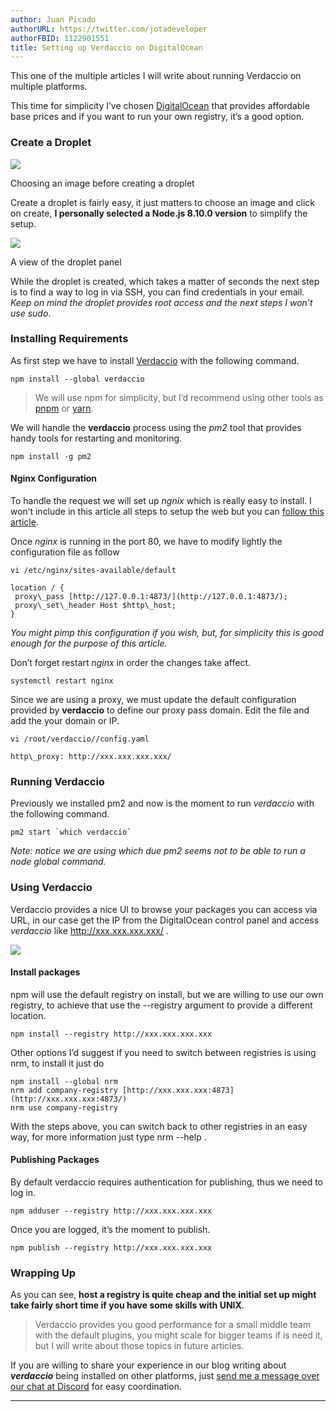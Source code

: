 ```yaml
---
author: Juan Picado
authorURL: https://twitter.com/jotadeveloper
authorFBID: 1122901551
title: Setting up Verdaccio on DigitalOcean
---
```



This one of the multiple articles I will write about running Verdaccio on multiple platforms.

This time for simplicity I’ve chosen [DigitalOcean](https://www.digitalocean.com/) that provides affordable base prices and if you want to run your own registry, it’s a good option.

<!--truncate-->

### Create a Droplet

![](https://cdn-images-1.medium.com/max/1024/1*04T_T0af4mEZrJq4QBKKcQ.png)<figcaption>Choosing an image before creating a droplet</figcaption>

Create a droplet is fairly easy, it just matters to choose an image and click on create, **I personally selected a Node.js 8.10.0 version** to simplify the setup.

![](https://cdn-images-1.medium.com/max/1024/1*V1GIMttiMPYuX8FLKuumRg.png)<figcaption>A view of the droplet panel</figcaption>

While the droplet is created, which takes a matter of seconds the next step is to find a way to log in via SSH, you can find credentials in your email. _Keep on mind the droplet provides root access and the next steps I won’t use sudo_.

### Installing Requirements

As first step we have to install [Verdaccio](https://verdaccio.org/) with the following command.

```
npm install --global verdaccio
```

> We will use npm for simplicity, but I’d recommend using other tools as [pnpm](https://pnpm.js.org/) or [yarn](https://yarnpkg.com/en/).

We will handle the **verdaccio** process using the _pm2_ tool that provides handy tools for restarting and monitoring.

```
npm install -g pm2
```

#### Nginx Configuration

To handle the request we will set up _ngnix_ which is really easy to install. I won’t include in this article all steps to setup the web but you can [follow this article](https://www.digitalocean.com/community/tutorials/how-to-install-nginx-on-ubuntu-16-04).

Once _nginx_ is running in the port 80, we have to modify lightly the configuration file as follow

```
vi /etc/nginx/sites-available/default

location / {
 proxy\_pass [http://127.0.0.1:4873/](http://127.0.0.1:4873/);
 proxy\_set\_header Host $http\_host;
}
```

_You might pimp this configuration if you wish, but, for simplicity this is good enough for the purpose of this article._

Don’t forget restart _nginx_ in order the changes take affect.

```
systemctl restart nginx
```

Since we are using a proxy, we must update the default configuration provided by **verdaccio** to define our proxy pass domain. Edit the file and add the your domain or IP.

```
vi /root/verdaccio//config.yaml

http\_proxy: http://xxx.xxx.xxx.xxx/
```

### Running Verdaccio

Previously we installed pm2 and now is the moment to run _verdaccio_ with the following command.

```
pm2 start `which verdaccio`
```

_Note: notice we are using which due pm2 seems not to be able to run a node global command._

### Using Verdaccio

Verdaccio provides a nice UI to browse your packages you can access via URL, in our case get the IP from the DigitalOcean control panel and access _verdaccio_ like http://xxx.xxx.xxx.xxx/ .

![](https://cdn-images-1.medium.com/max/1024/1*l5oyR93jMLDOJnYUv88IZg.png)

#### Install packages

npm will use the default registry on install, but we are willing to use our own registry, to achieve that use the --registry argument to provide a different location.

```
npm install --registry http://xxx.xxx.xxx.xxx
```

Other options I’d suggest if you need to switch between registries is using nrm, to install it just do

```
npm install --global nrm
nrm add company-registry [http://xxx.xxx.xxx:4873](http://xxx.xxx.xxx:4873/)
nrm use company-registry
```

With the steps above, you can switch back to other registries in an easy way, for more information just type nrm --help .

#### Publishing Packages

By default verdaccio requires authentication for publishing, thus we need to log in.

```
npm adduser --registry http://xxx.xxx.xxx.xxx
```

Once you are logged, it’s the moment to publish.

```
npm publish --registry http://xxx.xxx.xxx.xxx
```

### Wrapping Up

As you can see, **host a registry is quite cheap and the initial set up might take fairly short time if you have some skills with UNIX**.

> Verdaccio provides you good performance for a small middle team with the default plugins, you might scale for bigger teams if is need it, but I will write about those topics in future articles.

If you are willing to share your experience in our blog writing about **_verdaccio_** being installed on other platforms, just [send me a message over our chat at Discord](http://chat.verdaccio.org) for easy coordination.

* * *
